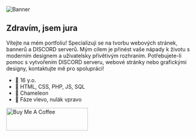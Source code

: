 ![Banner](https://i.imgur.com/YbJ9Hm2.png)

## Zdravím, jsem jura
Vítejte na mém portfoliu! Specializuji se na tvorbu webových stránek, bannerů a DISCORD serverů. Mým cílem je přinést vaše nápady k životu s moderním designem a uživatelsky přívětivým rozhraním. Potřebujete-li pomoc s vytvořením DISCORD serveru, webové stránky nebo grafickými designy, kontaktujte mě pro spolupráci!

- 🔵 16 y.o.
- 🔴 HTML, CSS, PHP, JS, SQL
- 🔵 Chameleon
- 🔴 Fáze vlevo, nulák vpravo

<a href="https://www.buymeacoffee.com/pascal.jura" target="_blank"><img src="https://cdn.buymeacoffee.com/buttons/v2/arial-blue.png" alt="Buy Me A Coffee" style="height: 60px !important;width: 217px !important;" ></a>
